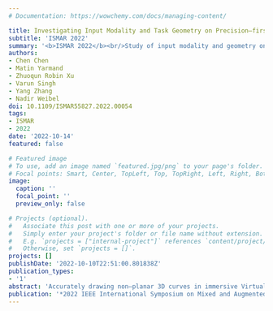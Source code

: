 ```yaml
---
# Documentation: https://wowchemy.com/docs/managing-content/

title: Investigating Input Modality and Task Geometry on Precision–first 3D Drawing in Virtual Reality
subtitle: 'ISMAR 2022'
summary: '<b>ISMAR 2022</b><br/>Study of input modality and geometry on precision 3D drawing accuracy in VR.'
authors:
- Chen Chen
- Matin Yarmand
- Zhuoqun Robin Xu
- Varun Singh
- Yang Zhang
- Nadir Weibel
doi: 10.1109/ISMAR55827.2022.00054
tags:
- ISMAR
- 2022
date: '2022-10-14'
featured: false

# Featured image
# To use, add an image named `featured.jpg/png` to your page's folder.
# Focal points: Smart, Center, TopLeft, Top, TopRight, Left, Right, BottomLeft, Bottom, BottomRight.
image:
  caption: ''
  focal_point: ''
  preview_only: false

# Projects (optional).
#   Associate this post with one or more of your projects.
#   Simply enter your project's folder or file name without extension.
#   E.g. `projects = ["internal-project"]` references `content/project/deep-learning/index.md`.
#   Otherwise, set `projects = []`.
projects: []
publishDate: '2022-10-10T22:51:00.801838Z'
publication_types:
- '1'
abstract: 'Accurately drawing non–planar 3D curves in immersive Virtual Reality (VR) is indispensable for many precise 3D tasks. However, due to lack of physical support, limited depth perception, and the non–planar nature of 3D curves, it is challenging to adjust mid–air strokes to achieve high precision. Instead of creating new interaction techniques, we investigated how task geometric shapes and input modalities affect precision–first drawing performance in a within–subject study (n = 12) focusing on 3D target tracing in commercially available VR headsets. We found that compared to using bare hands, VR controllers and pens yield nearly 30% of precision gain, and that the tasks with large curvature, forward–backward or left–right orientations perform best. We finally discuss opportunities for designing novel interaction techniques for precise 3D drawing. We believe that our work will benefit future research aiming to create usable toolboxes for precise 3D drawing.'
publication: '*2022 IEEE International Symposium on Mixed and Augmented Reality Adjunct (ISMAR), October 17–21, 2022, Singapore*'
---
```

